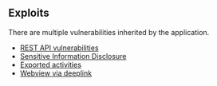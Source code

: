## Exploits

There are multiple vulnerabilities inherited by the application.

* [REST API vulnerabilities](exploit-1.md)
* [Sensitive Information Disclosure](exploit-2.md)
* [Exported activities](exploit-3.md)
* [Webview via deeplink](exploit-4.md)
